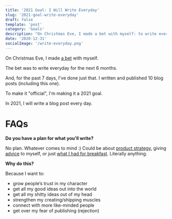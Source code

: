 ```yaml
---
title: '2021 Goal: I Will Write Everyday'
slug: '2021-goal-write-everyday'
draft: false
template: 'post'
category: 'Goals'
description: "On Christmas Eve, I made a bet with myself: to write everyday. Since then, I've written 10 blog posts (including this one). With this momentum, I'm making it an official goal for 2021."
date: '2020-12-31'
socialImage: '/write-everyday.png'
---
```


On Christmas Eve, I made [a bet](https://antdke.co/posts/small-bets) with myself.

The bet was to write everyday for the next 6 months.

And, for the past 7 days, I've done just that. I written and published 10 blog posts (including this one).

To make it "official", I'm making it a 2021 goal.

In 2021, I will write a blog post every day.

# FAQs

**Do you have a plan for what you'll write?**

No plan. Whatever comes to mind :) Could be about [product strategy](https://antdke.co/posts/microcopy), giving [advice](https://antdke.co/posts/uncertainty) to myself, or just [what I had for breakfast](https://antdke.co/posts/blueberry-pancakes). Literally anything.

**Why do this?**

Because I want to:

- grow people’s trust in my character
- get all my good ideas out into the world
- get all my shitty ideas out of my head
- strengthen my creating/shipping muscles
- connect with more like-minded people
- get over my fear of publishing (rejection)
